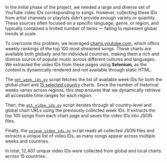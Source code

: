 In the initial phase of the project, we needed a large and diverse set of YouTube video IDs corresponding to songs. However, collecting these IDs from artist channels or playlists didn’t provide enough variety or quantity. These sources often focused on a specific language, genre, or region, and typically contained a limited number of items — failing to represent global trends at scale.

To overcome this problem, we leveraged [charts.youtube.com](https://charts.youtube.com/charts/TopSongs/global/weekly), which offers weekly rankings of the top 100 most streamed songs. These charts are available both globally and for individual countries, making them a rich and diverse source of popular music across different cultures and languages. We extracted the video IDs from these pages using **Selenium**, as the content is dynamically rendered and not available through static HTML.

The [`get_week_ids.py`](get_week_ids.py) script fetches the list of available week IDs for both the global chart and [15 selected country](get_week_ids.py#L14) charts. Since the number of historical weeks varies across regions, this step ensures that we dynamically retrieve all accessible time ranges for each region.

Then, the [`get_video_ids.py`](get_video_ids.py) script iterates through all country-level and global chart URLs using the previously collected week IDs. It extracts the top 100 songs from each chart page and saves the video IDs into JSON files.

Finally, the [`unique_video_ids.py`](unique_video_ids.py) script reads all collected JSON files and extracts a unique list of video IDs, as many songs appear across multiple weeks and countries.

In total, 12,407 unique video IDs were collected from global and local charts across 15 countries.